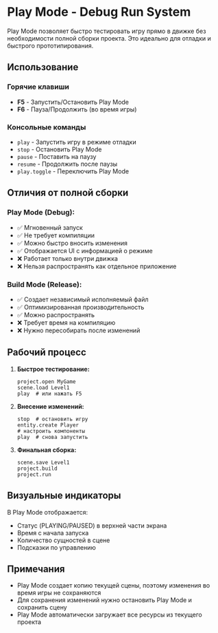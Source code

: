 # Play Mode - Debug Run System

Play Mode позволяет быстро тестировать игру прямо в движке без необходимости полной сборки проекта. Это идеально для отладки и быстрого прототипирования.

## Использование

### Горячие клавиши
- **F5** - Запустить/Остановить Play Mode
- **F6** - Пауза/Продолжить (во время игры)

### Консольные команды
- `play` - Запустить игру в режиме отладки
- `stop` - Остановить Play Mode
- `pause` - Поставить на паузу
- `resume` - Продолжить после паузы
- `play.toggle` - Переключить Play Mode

## Отличия от полной сборки

### Play Mode (Debug):
- ✅ Мгновенный запуск
- ✅ Не требует компиляции
- ✅ Можно быстро вносить изменения
- ✅ Отображается UI с информацией о режиме
- ❌ Работает только внутри движка
- ❌ Нельзя распространять как отдельное приложение

### Build Mode (Release):
- ✅ Создает независимый исполняемый файл
- ✅ Оптимизированная производительность
- ✅ Можно распространять
- ❌ Требует время на компиляцию
- ❌ Нужно пересобирать после изменений

## Рабочий процесс

1. **Быстрое тестирование:**
   ```
   project.open MyGame
   scene.load Level1
   play  # или нажать F5
   ```

2. **Внесение изменений:**
   ```
   stop  # остановить игру
   entity.create Player
   # настроить компоненты
   play  # снова запустить
   ```

3. **Финальная сборка:**
   ```
   scene.save Level1
   project.build
   project.run
   ```

## Визуальные индикаторы

В Play Mode отображается:
- Статус (PLAYING/PAUSED) в верхней части экрана
- Время с начала запуска
- Количество сущностей в сцене
- Подсказки по управлению

## Примечания

- Play Mode создает копию текущей сцены, поэтому изменения во время игры не сохраняются
- Для сохранения изменений нужно остановить Play Mode и сохранить сцену
- Play Mode автоматически загружает все ресурсы из текущего проекта